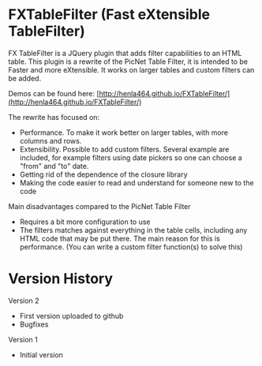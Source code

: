 FXTableFilter (Fast eXtensible TableFilter)
======================================

FX TableFilter is a JQuery plugin that adds filter capabilities to an HTML table. This plugin is a rewrite of the PicNet Table Filter, it is intended to be Faster and more eXtensible. It works on larger tables and custom filters can be added.

Demos can be found here: [http://henla464.github.io/FXTableFilter/](http://henla464.github.io/FXTableFilter/)

The rewrite has focused on:
* Performance. To make it work better on larger tables, with more columns and rows.
* Extensibility. Possible to add custom filters. Several example are included, for example filters using date pickers so one can choose a "from" and "to" date.
* Getting rid of the dependence of the closure library
* Making the code easier to read and understand for someone new to the code

Main disadvantages compared to the PicNet Table Filter
* Requires a bit more configuration to use
* The filters matches against everything in the table cells, including any HTML code that may be put there. The main reason for this is performance. (You can write a custom filter function(s) to solve this)


Version History
=============

Version 2
- First version uploaded to github
- Bugfixes

Version 1
- Initial version

